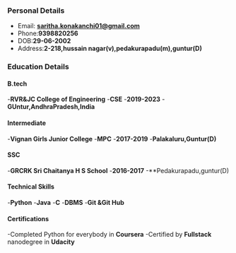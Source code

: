 ### Personal Details
- Email: **saritha.konakanchi01@gmail.com**
- Phone:**9398820256**
- DOB:**29-06-2002**
- Address:**2-218,hussain nagar(v),pedakurapadu(m),guntur(D)**

### Education Details
#### B.tech
  -**RVR&JC College of Engineering**
  -**CSE**
  -**2019-2023**
  -**GUntur,AndhraPradesh,India**
  
#### Intermediate
  -**Vignan Girls Junior College**
  -**MPC**
  -**2017-2019**
  -**Palakaluru,Guntur(D)**
  
#### SSC
  -**GRCRK Sri Chaitanya H S School**
  -**2016-2017**
  -**Pedakurapadu,guntur(D)
#### Technical Skills
  -**Python**
  -**Java**
  -**C**
  -**DBMS**
  -**Git &Git Hub**
#### Certifications
-Completed Python for everybody in **Coursera**
-Certified by **Fullstack** nanodegree in **Udacity**
